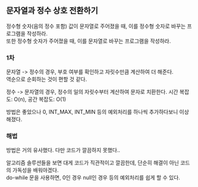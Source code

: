 ## 문자열과 정수 상호 전환하기
정수형 숫자(음의 정수 포함) 값이 문자열로 주어졌을 때, 이를 정수형 숫자로 바꾸는 프로그램을 작성하라.  
또한 정수형 숫자가 주어졌을 때, 이를 문자열로 바꾸는 프로그램을 작성하라.  

### 1차
문자열 -> 정수의 경우, 부호 여부를 확인하고 자릿수만큼 계산하여 더 해준다.  
역순으로 순회하는 것이 편할 것 같다.  

정수 -> 문자열의 경우, 정수의 일의 자릿수부터 계산하여 문자로 치환한다.
시간 복잡도: O(n), 공간 복잡도: O(1)

방법은 좋았으나 0, INT_MAX, INT_MIN 등의 예외처리를 하나씩 추가하다보니 이상해졌다.  

### 해법
방법은 거의 유사했다. 다만 코드가 깔끔하지 못했다..  

알고리즘 솔루션들을 보면 대게 코드가 직관적이고 깔끔한데, 단순히 해결이 아닌 코드의 가독성을 배워야겠다.  
do-while 문을 사용하면, 0인 경우 null인 경우 등의 예외처리를 쉽게 할 수 있다.  

